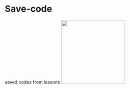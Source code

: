 # Save-code
saved codes from lessons 
<img src="https://media0.giphy.com/media/v1.Y2lkPTc5MGI3NjExaDg1Mmc3M2hsanNlYW8zanh0ODh6cGNoeHd4M2JtOXFkN3F1cmozZiZlcD12MV9pbnRlcm5hbF9naWZfYnlfaWQmY3Q9Zw/UCkZPALajEs8M/giphy.gif" width="200">

